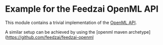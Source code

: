 # Example for the Feedzai OpenML API

This module contains a trivial implementation of the [OpenML API](https://github.com/feedzai/feedzai-openml/tree/master/openml-api).

A similar setup can be achieved by using the [openml maven archetype](https://github.com/feedzai/feedzai-openml